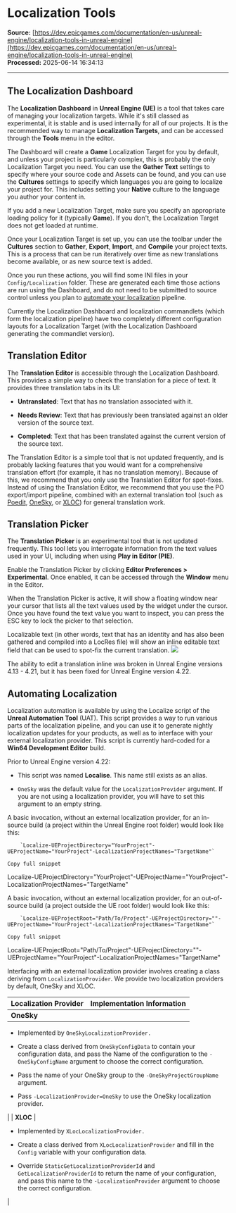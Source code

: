 # Localization Tools

**Source:** [https://dev.epicgames.com/documentation/en-us/unreal-engine/localization-tools-in-unreal-engine](https://dev.epicgames.com/documentation/en-us/unreal-engine/localization-tools-in-unreal-engine)  
**Processed:** 2025-06-14 16:34:13

---

## The Localization Dashboard

The **Localization Dashboard** in **Unreal Engine (UE)** is a tool that takes care of managing your localization targets. While it's still classed as experimental, it is stable and is used internally for all of our projects. It is the recommended way to manage **Localization Targets**, and can be accessed through the **Tools** menu in the editor.

The Dashboard will create a **Game** Localization Target for you by default, and unless your project is particularly complex, this is probably the only Localization Target you need. You can use the **Gather Text** settings to specify where your source code and Assets can be found, and you can use the **Cultures** settings to specify which languages you are going to localize your project for. This includes setting your **Native** culture to the language you author your content in.

If you add a new Localization Target, make sure you specify an appropriate loading policy for it (typically **Game**). If you don't, the Localization Target does not get loaded at runtime.

Once your Localization Target is set up, you can use the toolbar under the **Cultures** section to **Gather**, **Export**, **Import**, and **Compile** your project texts. This is a process that can be run iteratively over time as new translations become available, or as new source text is added.

Once you run these actions, you will find some INI files in your `Config/Localization` folder. These are generated each time those actions are run using the Dashboard, and do not need to be submitted to source control unless you plan to [automate your localization](/documentation/en-us/unreal-engine/localization-tools-in-unreal-engine#automatinglocalization) pipeline.

Currently the Localization Dashboard and localization commandlets (which form the localization pipeline) have two completely different configuration layouts for a Localization Target (with the Localization Dashboard generating the commandlet version).

## Translation Editor

The **Translation Editor** is accessible through the Localization Dashboard. This provides a simple way to check the translation for a piece of text. It provides three translation tabs in its UI:

-   **Untranslated**: Text that has no translation associated with it.
    
-   **Needs Review**: Text that has previously been translated against an older version of the source text.
    
-   **Completed**: Text that has been translated against the current version of the source text.
    

The Translation Editor is a simple tool that is not updated frequently, and is probably lacking features that you would want for a comprehensive translation effort (for example, it has no translation memory). Because of this, we recommend that you only use the Translation Editor for spot-fixes. Instead of using the Translation Editor, we recommend that you use the PO export/import pipeline, combined with an external translation tool (such as [Poedit](https://poedit.net/), [OneSky](https://www.oneskyapp.com/), or [XLOC](http://www.xloc.com/)) for general translation work.

## Translation Picker

The **Translation Picker** is an experimental tool that is not updated frequently. This tool lets you interrogate information from the text values used in your UI, including when using **Play in Editor (PIE)**.

Enable the Translation Picker by clicking **Editor Preferences > Experimental**. Once enabled, it can be accessed through the **Window** menu in the Editor.

When the Translation Picker is active, it will show a floating window near your cursor that lists all the text values used by the widget under the cursor. Once you have found the text value you want to inspect, you can press the ESC key to lock the picker to that selection.

Localizable text (in other words, text that has an identity and has also been gathered and compiled into a LocRes file) will show an inline editable text field that can be used to spot-fix the current translation. ![](https://d1iv7db44yhgxn.cloudfront.net/documentation/images/e78bdb17-2dad-4889-b974-1694465caaab/loctools-01.png)

The ability to edit a translation inline was broken in Unreal Engine versions 4.13 - 4.21, but it has been fixed for Unreal Engine version 4.22.

## Automating Localization

Localization automation is available by using the Localize script of the **Unreal Automation Tool** (UAT). This script provides a way to run various parts of the localization pipeline, and you can use it to generate nightly localization updates for your products, as well as to interface with your external localization provider. This script is currently hard-coded for a **Win64 Development Editor** build.

Prior to Unreal Engine version 4.22:

-   This script was named **Localise**. This name still exists as an alias.
    
-   `OneSky` was the default value for the `LocalizationProvider` argument. If you are not using a localization provider, you will have to set this argument to an empty string.
    

A basic invocation, without an external localization provider, for an in-source build (a project within the Unreal Engine root folder) would look like this:

```
	`Localize-UEProjectDirectory="YourProject"-UEProjectName="YourProject"-LocalizationProjectNames="TargetName"`

Copy full snippet
```
Localize-UEProjectDirectory="YourProject"-UEProjectName="YourProject"-LocalizationProjectNames="TargetName"

A basic invocation, without an external localization provider, for an out-of-source build (a project outside the UE root folder) would look like this:

```
	`Localize-UEProjectRoot="Path/To/Project"-UEProjectDirectory=""-UEProjectName="YourProject"-LocalizationProjectNames="TargetName"`

Copy full snippet
```
Localize-UEProjectRoot="Path/To/Project"-UEProjectDirectory=""-UEProjectName="YourProject"-LocalizationProjectNames="TargetName"

Interfacing with an external localization provider involves creating a class deriving from `LocalizationProvider`. We provide two localization providers by default, OneSky and XLOC.

| Localization Provider | Implementation Information |
| --- | --- |
| **OneSky** | 
-   Implemented by `OneSkyLocalizationProvider.`
    
-   Create a class derived from `OneSkyConfigData` to contain your configuration data, and pass the Name of the configuration to the `-OneSkyConfigName` argument to choose the correct configuration.
    
-   Pass the name of your OneSky group to the `-OneSkyProjectGroupName` argument.
    
-   Pass `-LocalizationProvider=OneSky` to use the OneSky localization provider.
    



 |
| **XLOC** | 

-   Implemented by `XLocLocalizationProvider.`
    
-   Create a class derived from `XLocLocalizationProvider` and fill in the `Config` variable with your configuration data.
    
-   Override `StaticGetLocalizationProviderId` and `GetLocalizationProviderId` to return the name of your configuration, and pass this name to the `-LocalizationProvider` argument to choose the correct configuration.
    



 |